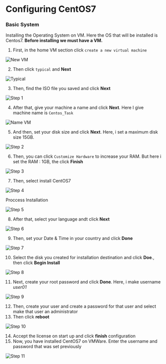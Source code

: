 # Configuring CentOS7
### Basic System
Installing the Operating System on VM. Here the OS that will be installed is Centos7. **Before installing we must have a VM.**
1. First, in the home VM section click `create a new virtual machine`

![New VM](https://github.com/ce318040/my_exercise/blob/master/task0x03/img/create.JPG "Create new VM")

2. Then click `typical` and **Next**

![Typical](https://github.com/ce318040/my_exercise/blob/master/task0x03/img/typical.JPG "Typical")

3. Then, find the ISO file you saved and click **Next**

![Step 1](https://github.com/ce318040/my_exercise/blob/master/task0x03/img/step1.JPG "Step 1")

4. After that, give your machine a name and click **Next**. Here I give  machine name is `Centos_Task`

![Name VM](https://github.com/ce318040/my_exercise/blob/master/task0x03/img/vm_name.JPG "Name VM")

5. And then, set your disk size and click **Next**. Here, i set a maximum disk size 15GB.

![Step 2](https://github.com/ce318040/my_exercise/blob/master/task0x03/img/step2.JPG "Step 2")

6. Then, you can click `Customize Hardware` to increase your RAM. But here i set the RAM : 1GB, the click **Finish**

![Step 3](https://github.com/ce318040/my_exercise/blob/master/task0x03/img/step3.JPG "Step 3")

7. Then, select install CentOS7

![Step 4](https://github.com/ce318040/my_exercise/blob/master/task0x03/img/step4.JPG "Step 4")

Proccess Installation

![Step 5](https://github.com/ce318040/my_exercise/blob/master/task0x03/img/step5.JPG "Step 5")

8. After that, select your language andt click **Next**

![Step 6](https://github.com/ce318040/my_exercise/blob/master/task0x03/img/step6.JPG "Step 6")

9. Then, set your Date & Time in your country and click **Done**

![Step 7](https://github.com/ce318040/my_exercise/blob/master/task0x03/img/step7.JPG "Step 7")

10. Select the disk you created for installation destination and click **Doe**., then click **Begin Install**

![Step 8](https://github.com/ce318040/my_exercise/blob/master/task0x03/img/step8.JPG "Step 8")

11. Next, create your root password and click **Done**. Here, i make username *user01*

![Step 9](https://github.com/ce318040/my_exercise/blob/master/task0x03/img/step9.JPG "Step 9")

12. Then, create your user and create a password for that user and select make that user an administrator
13. Then click **reboot**

![Step 10](https://github.com/ce318040/my_exercise/blob/master/task0x03/img/step10.JPG "Step 10")

14. Accept the license on start up and click **finish** configuration
15. Now, you have installed CentOS7 on VMWare. Enter the username and password that was set previously

![Step 11](https://github.com/ce318040/my_exercise/blob/master/task0x03/img/step11.JPG "Step 11")
